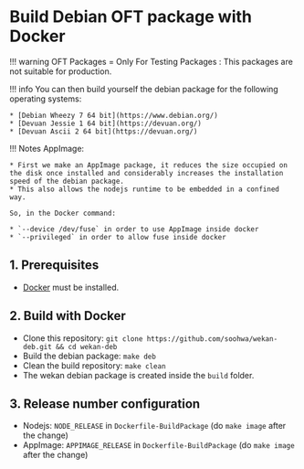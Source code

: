 # Build Debian OFT package with Docker

!!! warning
    OFT Packages = Only For Testing Packages : This packages are not suitable for production.

!!! info
    You can then build yourself the debian package for the following operating systems:

    * [Debian Wheezy 7 64 bit](https://www.debian.org/)
    * [Devuan Jessie 1 64 bit](https://devuan.org/)
    * [Devuan Ascii 2 64 bit](https://devuan.org/)

!!! Notes
    AppImage:

    * First we make an AppImage package, it reduces the size occupied on the disk once installed and considerably increases the installation speed of the debian package.
    * This also allows the nodejs runtime to be embedded in a confined way.

    So, in the Docker command:
    
    * `--device /dev/fuse` in order to use AppImage inside docker
    * `--privileged` in order to allow fuse inside docker

## 1. Prerequisites

* [Docker](https://docs.docker.com/install/) must be installed.

## 2. Build with Docker

* Clone this repository: `git clone https://github.com/soohwa/wekan-deb.git && cd wekan-deb`
* Build the debian package: `make deb`
* Clean the build repository: `make clean`
* The wekan debian package is created inside the `build` folder.

## 3. Release number configuration

* Nodejs: `NODE_RELEASE` in `Dockerfile-BuildPackage` (do `make image` after the change)
* AppImage: `APPIMAGE_RELEASE` in `Dockerfile-BuildPackage` (do `make image` after the change)
